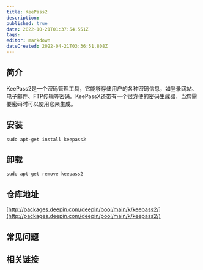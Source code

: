 ```yaml
---
title: KeePass2
description: 
published: true
date: 2022-10-21T01:37:54.551Z
tags: 
editor: markdown
dateCreated: 2022-04-21T03:36:51.808Z
---
```


## 简介

KeePass2是一个密码管理工具，它能够存储用户的各种密码信息，如登录网站、电子邮件、FTP传输等密码。KeePassX还带有一个很方便的密码生成器，当您需要密码时可以使用它来生成。

## 安装

`sudo apt-get install keepass2`

## 卸载

`sudo apt-get remove keepass2`

## 仓库地址

[http://packages.deepin.com/deepin/pool/main/k/keepass2/](http://packages.deepin.com/deepin/pool/main/k/keepass2/)


## 常见问题


## 相关链接